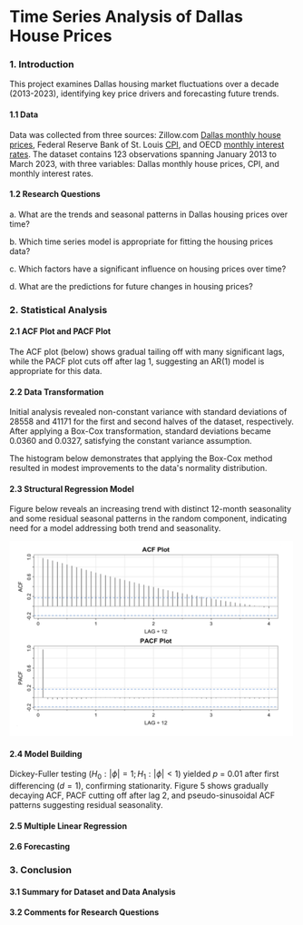 # Time Series Analysis of Dallas House Prices

### 1. Introduction

This project examines Dallas housing market fluctuations over a decade (2013-2023), identifying key price drivers and forecasting future trends.

#### 1.1 Data

Data was collected from three sources: Zillow.com [Dallas monthly house prices](https://www.zillow.com/research/data/), Federal Reserve Bank of St. Louis [CPI](https://fred.stlouisfed.org/series/MORTGAGE30U), and OECD [monthly interest rates](https://stats.oecd.org/index.aspx?queryid=86#). The dataset contains 123 observations spanning January 2013 to March 2023, with three variables: Dallas monthly house prices, CPI, and monthly interest rates.

#### 1.2 Research Questions

a. What are the trends and seasonal patterns in Dallas housing prices over time?

b. Which time series model is appropriate for fitting the housing prices data?

c. Which factors have a significant influence on housing prices over time?

d. What are the predictions for future changes in housing prices?

### 2. Statistical Analysis

#### 2.1 ACF Plot and PACF Plot

The ACF plot (below) shows gradual tailing off with many significant lags, while the PACF plot cuts off after lag 1, suggesting an AR(1) model is appropriate for this data.

#### 2.2 Data Transformation

Initial analysis revealed non-constant variance with standard deviations of 28558 and 41171 for the first and second halves of the dataset, respectively. After applying a Box-Cox transformation, standard deviations became 0.0360 and 0.0327, satisfying the constant variance assumption.

The histogram below demonstrates that applying the Box-Cox method resulted in modest improvements to the data's normality distribution.

#### 2.3 Structural Regression Model

Figure below reveals an increasing trend with distinct 12-month seasonality and some residual seasonal patterns in the random component, indicating need for a model addressing both trend and seasonality.

<img src="docs/1.png" width="500" />

#### 2.4 Model Building

Dickey-Fuller testing ($H_0: | \phi| = 1; H_1: |\phi| < 1)$ yielded $p$ = 0.01 after first differencing ($d = 1$), confirming stationarity. Figure 5 shows gradually decaying ACF, PACF cutting off after lag 2, and pseudo-sinusoidal ACF patterns suggesting residual seasonality.

#### 2.5 Multiple Linear Regression

#### 2.6 Forecasting

### 3. Conclusion

#### 3.1 Summary for Dataset and Data Analysis

#### 3.2 Comments for Research Questions
